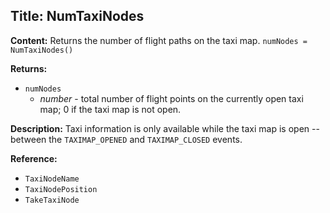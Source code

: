 ## Title: NumTaxiNodes

**Content:**
Returns the number of flight paths on the taxi map.
`numNodes = NumTaxiNodes()`

**Returns:**
- `numNodes`
  - *number* - total number of flight points on the currently open taxi map; 0 if the taxi map is not open.

**Description:**
Taxi information is only available while the taxi map is open -- between the `TAXIMAP_OPENED` and `TAXIMAP_CLOSED` events.

**Reference:**
- `TaxiNodeName`
- `TaxiNodePosition`
- `TakeTaxiNode`